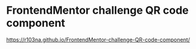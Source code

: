 # FrontendMentor challenge QR code component
 https://r103na.github.io/FrontendMentor-challenge-QR-code-component/
